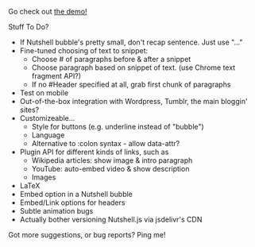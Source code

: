 Go check out [the demo!](https://ncase.me/nutshell-beta)

Stuff To Do?

* If Nutshell bubble's pretty small, don't recap sentence. Just use "..."
* Fine-tuned choosing of text to snippet:
    * Choose # of paragraphs before & after a snippet
    * Choose paragraph based on snippet of text. (use Chrome text fragment API?)
    * If no #Header specified at all, grab first chunk of paragraphs
* Test on mobile
* Out-of-the-box integration with Wordpress, Tumblr, the main bloggin' sites?
* Customizeable...
    * Style for buttons (e.g. underline instead of "bubble")
    * Language
    * Alternative to :colon syntax - allow data-attr?
* Plugin API for different kinds of links, such as
    * Wikipedia articles: show image & intro paragraph
    * YouTube: auto-embed video & show description
    * Images
* LaTeX
* Embed option in a Nutshell bubble
* Embed/Link options for headers
* Subtle animation bugs
* Actually bother versioning Nutshell.js via jsdelivr's CDN

Got more suggestions, or bug reports? Ping me!
